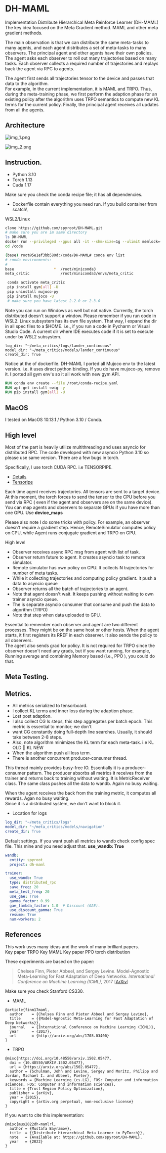 # DH-MAML
Implementation Distribute Hierarchical Meta Reinforce Learner (DH-MAML)
The key idea focused on the Meta Gradient method. MAML and other meta gradient methods.

The main observation is that we can distribute the same meta-tasks to many agents, and each agent 
distributes a set of meta-tasks to many observers. The principal agent and other agents have their own policies.
The agent asks each observer to roll out many trajectories based on many tasks. Each observer collects a required 
number of trajectories and replays back the agent via RPC to agents.  

The agent first sends all trajectories tensor to the device and passes that data to the algorithm.   
For example, in the current implementation, it is MAML and TRPO.   Thus, during the meta-training phase, 
we first perform the adaption phase for an existing policy after the algorithm uses TRPO semantics to compute 
new KL terms for the current policy. Finally, the principal agent receives all updates from all the agents. 

## Architecture
![img_1.png](imgs/img_1.png)

![img_2.png](imgs/img_2.png)

## Instruction.

* Python 3.10
* Torch 1.13
* Cuda 1.17

Make sure you check the conda recipe file; it has all dependencies. 

* Dockerfile contain everything you need run.  If you build container from scatch\

WSL2/Linux

```bash 
clone https://github.com/spyroot/DH-MAML.git
# make sure you are im same directory
ls DH-MAML 
docker run --privileged --gpus all -it --shm-size=1g --ulimit memlock=-1 --ulimit stack=67108864 -v ${PWD}:/code meta_critic:v1 bash
cd /code

(base) root@5e1ef3bb580d:/code/DH-MAML# conda env list
# conda environments:
#
base                  *  /root/miniconda3
meta_critic              /root/miniconda3/envs/meta_critic

 conda activate meta_critic
 pip install gym[all] -U
 pip uninstall mujoco-py
 pip install mujoco -U
 # make sure you have latest 2.2.0 or 2.3.0
```

Note you can run on Windows as well but not native. Currently, the torch distributed doesn't support a window. 
Please remember if you run code in WSL2. Linux subsystem has its own file system. 
That way, I expand the dir in all spec files to a $HOME. i.e., if you run a code in Pycharm or Visual Studio Code. 
A  current dir where IDE executes code if it is set to execute under by WSL2 subsystem. 

```
log_dir: "~/meta_critics/logs/lander_continuous"
model_dir: "~/meta_critics/models/lander_continuous"
create_dir: True
```

Notice at the of dockerfile.   DH-MAML I ported all Mujoco env to the latest version. i.e. it uses direct python binding. 
If you do have mujoco-py, remove it. I ported all gym env's so it all work with new gym API. 

```Dockerfile
RUN conda env create --file /root/conda-recipe.yaml
RUN apt-get install swig -y
RUN pip install gym[all] -U
```

## MacOS 

I tested on MacOS 10.13.1 / Python 3.10 / Conda.  

## High level

Most of the part is heavily utilize multithreading and uses asyncio for distributed RPC. The code developed with new 
asyncio Python 3.10 so please use same version. There are a few bugs in torch.

Specifically, I use torch CUDA RPC. i.e TENSORPIPE. 
* [Details](https://pytorch.org/tutorials/recipes/cuda_rpc.html)
* [Tensoripe](https://github.com/pytorch/tensorpipe)


Each time agent receives trajectories. All tensors are sent to a  target device. At this moment, the torch forces 
to send the tensor to the CPU before you send via RPC ( even if the agent and observers are on the same device).  
You can map agents and observers to separate GPUs if you have more 
than one GPU.   Use **device_maps**

Please also note I do some tricks with policy. For example, an observer doesn't require a gradient step. 
Hence, RemoteSimulator computes policy on CPU,  while Agent runs conjugate gradient and TRPO on GPU.

High level

*  Observer receives async RPC msg from agent with list of task.
*  Observer return future to agent.   It creates asyncio task to remote simulator. 
*  Remote simulator has own policy on CPU.  It collects N trajectories for number of meta tasks.
*  While it collecting trajectories and computing policy gradient.  It push a data to asyncio queue
*  Observer returns all the batch of trajectories to an agent. 
*  Note that agent doesn't wait.  It keeps pushing without waiting to own trainer asyncio queue.
*  The is separate asyncio consumer that consume and push the data to algorithm (TRPO)
*  Note that step when data uploaded to GPU. 

Essential to remember each observer and agent are two different processes. They might be on the same host or other hosts.
When the agent starts, it first registers its RREF in each observer. It also sends the policy to all observers.   
The agent also sends grad for policy. It is not required for TRPO since the observer doesn't need any grads, but if you want running, for example, Running average and combining Memory based (i.e., PPO ), you could do that.

## Meta Testing. 


## Metrics.

* All metrics serialized to tensorboard.  
* I collect KL terms and inner loss during the adaption phase.
* Lost post adaption. 
* I also collect CG ls steps, this step aggregates per batch epoch. This metric is essential to monitor; we don't 
* want CG constantly doing full-depth line searches. Usually, it should take between 2-8 steps.
* Also, note algorithm minimizes the KL term for each meta-task. i.e KL OLD || KL NEW 
* When the algorithm push all loss term. 
* There is another concurrent producer-consumer thread. 

This thread mainly provides busy-free IO. Essentially it is a producer-consumer pattern. The producer absorbs all 
metrics it receives from the trainer and returns back to training without waiting. It is MetricReceiver class. 
The same class pushes all the data to wandb. Again no busy waiting. 
 
When the agent receives the back from the training metric, it computes all rewards.  Agan no busy waiting.   
Since it is a distributed system, we don't want to block it. 

* Location for logs
```yaml
log_dir: "~/meta_critics/logs"
model_dir: "~/meta_critics/models/navigation"
create_dir: True
```

Default settings.  If you want push all metrics to wandb check config spec file.
This mine and you need adjust that.   **use_wandb: True**

```yaml
wandb:
  entity: spyroot
  project: dh-maml

trainer:
  use_wandb: True
  type: distributed_rpc
  save_freq: 20
  meta_test_freq: 20
  use_gae: True
  gamma_factor: 0.99
  gae_lambda_factor: 1.0  # Discount (GAE).
  use_discount_gamma: True
  resume: True
  num-workers: 2
```


## References
This work uses many ideas and the work of many brilliant papers.  
Key paper TRPO
Key MAML
Key paper PPO
torch distribution


These experiments are based on the paper:

> Chelsea Finn, Pieter Abbeel, and Sergey Levine. Model-Agnostic Meta-Learning for Fast Adaptation of Deep
Networks. _International Conference on Machine Learning (ICML)_, 2017 [[ArXiv](https://arxiv.org/abs/1703.03400)]

Make sure you check Stanford CS330. 

* MAML
```
@article{finn17maml,
  author    = {Chelsea Finn and Pieter Abbeel and Sergey Levine},
  title     = {{Model-Agnostic Meta-Learning for Fast Adaptation of Deep Networks}},
  journal   = {International Conference on Machine Learning (ICML)},
  year      = {2017},
  url       = {http://arxiv.org/abs/1703.03400}
}
```

* TRPO

```
@misc{https://doi.org/10.48550/arxiv.1502.05477,
  doi = {10.48550/ARXIV.1502.05477},
  url = {https://arxiv.org/abs/1502.05477},
  author = {Schulman, John and Levine, Sergey and Moritz, Philipp and Jordan, Michael I. and Abbeel, Pieter},
  keywords = {Machine Learning (cs.LG), FOS: Computer and information sciences, FOS: Computer and information sciences}, 
  title = {Trust Region Policy Optimization}, 
  publisher = {arXiv},
  year = {2015},
  copyright = {arXiv.org perpetual, non-exclusive license}
}
```

If you want to cite this implementation:

```
@misc{mus2022dh-mamlrl,
  author = {Mustafa Bayramov},
  title  = {{Distribute Hierarchical Meta Learner in PyTorch}},
  note   = {Available at: https://github.com/spyroot/DH-MAML},
  year   = {2022}
}
```
